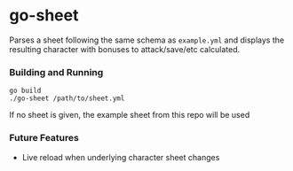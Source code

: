 # go-sheet

Parses a sheet following the same schema as `example.yml` and displays the resulting character with
bonuses to attack/save/etc calculated.

### Building and Running

```
go build
./go-sheet /path/to/sheet.yml
```

If no sheet is given, the example sheet from this repo will be used

### Future Features

* Live reload when underlying character sheet changes
